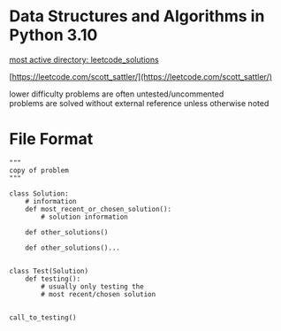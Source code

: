 # Data Structures and Algorithms in Python 3.10

[most active directory: leetcode_solutions](https://github.com/scott-sattler/DSA-python/tree/main/leetcode_solutions) <br>

[https://leetcode.com/scott_sattler/](https://leetcode.com/scott_sattler/)

lower difficulty problems are often untested/uncommented <br>
problems are solved without external reference unless otherwise noted


# File Format

    """
    copy of problem
    """
    
    class Solution:
        # information
        def most_recent_or_chosen_solution():
            # solution information
        
        def other_solutions()
        
        def other_solutions()...
        
    
    class Test(Solution)
        def testing():
            # usually only testing the
            # most recent/chosen solution
        
    
    call_to_testing()
